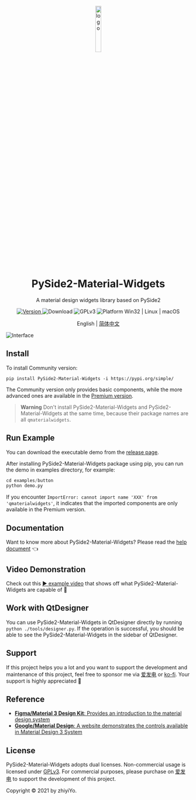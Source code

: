<p align="center">
  <img width="18%" align="center" src="https://raw.githubusercontent.com/zhiyiYo/QMaterialWidgets/master/docs/source/_static/logo.png" alt="logo">
</p>
  <h1 align="center">
  PySide2-Material-Widgets
</h1>
<p align="center">
  A material design widgets library based on PySide2
</p>

<p align="center">
  <a href="https://pypi.org/project/PySide2-Material-Widgets" target="_blank">
    <img src="https://img.shields.io/pypi/v/pySide2-material-widgets?color=%2334D058&label=Version" alt="Version">
  </a>

  <a style="text-decoration:none">
    <img src="https://static.pepy.tech/personalized-badge/PySide2-material-widgets?period=total&units=international_system&left_color=grey&right_color=brightgreen&left_text=Downloads" alt="Download"/>
  </a>

  <a style="text-decoration:none">
    <img src="https://img.shields.io/badge/License-GPLv3-blue?color=#4ec820" alt="GPLv3"/>
  </a>

  <a style="text-decoration:none">
    <img src="https://img.shields.io/badge/Platform-Win32%20|%20Linux%20|%20macOS-blue?color=#4ec820" alt="Platform Win32 | Linux | macOS"/>
  </a>
</p>

<p align="center">
English | <a href="./docs/README_zh.md">简体中文</a>
</p>

![Interface](https://raw.githubusercontent.com/zhiyiYo/QMaterialWidgets/master/docs/source/_static/Interface.jpg)

## Install
To install Community version:
```shell
pip install PySide2-Material-Widgets -i https://pypi.org/simple/
```

The Community version only provides basic components, while the more advanced ones are available in the [Premium version](https://afdian.net/a/zhiyiYo?tab=shop).

> **Warning**
> Don't install PySide2-Material-Widgets and PySide2-Material-Widgets at the same time, because their package names are all `qmaterialwidgets`.


## Run Example
You can download the executable demo from the [release page](https://github.com/zhiyiYo/QMaterialWidgets/releases).

After installing PySide2-Material-Widgets package using pip, you can run the demo in examples directory, for example:
```python
cd examples/button
python demo.py
```

If you encounter `ImportError: cannot import name 'XXX' from 'qmaterialwidgets'`, it indicates that the imported components are only available in the Premium version.

## Documentation
Want to know more about PySide2-Material-Widgets? Please read the [help document](https://qmaterialwidgets.readthedocs.io/) 👈

## Video Demonstration
Check out this [▶ example video](https://www.bilibili.com/video/BV1k14y1z74o) that shows off what PySide2-Material-Widgets are capable of 🎉

## Work with QtDesigner
You can use PySide2-Material-Widgets in QtDesigner directly by running `python ./tools/designer.py`. If the operation is successful, you should be able to see the PySide2-Material-Widgets in the sidebar of QtDesigner.


## Support
If this project helps you a lot and you want to support the development and maintenance of this project, feel free to sponsor me via [爱发电](https://afdian.net/a/zhiyiYo) or [ko-fi](https://ko-fi.com/zhiyiYo). Your support is highly appreciated 🥰

## Reference
* [**Figma/Material 3 Design Kit**: Provides an introduction to the material design system](https://www.figma.com/community/file/1035203688168086460/Material-3-Design-Kit)
* [**Google/Material Design**: A website demonstrates the controls available in Material Design 3 System](https://m3.material.io/get-started)


## License
PySide2-Material-Widgets adopts dual licenses. Non-commercial usage is licensed under [GPLv3](./LICENSE). For commercial purposes, please purchase on [爱发电](https://afdian.net/a/zhiyiYo?tab=shop) to support the development of this project.

Copyright © 2021 by zhiyiYo.
